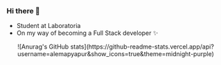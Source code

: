### Hi there 👋

<!--
**Alemapyapur/Alemapyapur** is a ✨ _special_ ✨ repository because its `README.md` (this file) appears on your GitHub profile.
-->

* Student at Laboratoria 
* On my way of becoming a Full Stack developer ✨

<center> ![Anurag's GitHub stats](https://github-readme-stats.vercel.app/api?username=alemapyapur&show_icons=true&theme=midnight-purple) </center>




